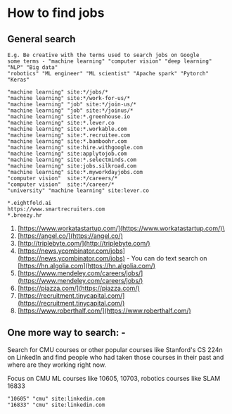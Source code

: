 # How to find jobs

## General search

```
E.g. Be creative with the terms used to search jobs on Google
some terms - "machine learning" "computer vision" "deep learning" "NLP" "Big data"
"robotics" "ML engineer" "ML scientist" "Apache spark" "Pytorch" "Keras"

"machine learning" site:*/jobs/*
"machine learning" site:*/work-for-us/*
"machine learning" "job" site:*/join-us/*
"machine learning" "job" site:*/joinus/*
"machine learning" site:*.greenhouse.io
"machine learning" site:*.lever.co
"machine learning" site:*.workable.com
"machine learning" site:*.recruitee.com
"machine learning" site:*.bamboohr.com
"machine learning" site:hire.withgoogle.com
"machine learning" site:applytojob.com
"machine learning" site:*.selectminds.com
"machine learning" site:jobs.silkroad.com
"machine learning" site:*.myworkdayjobs.com
"computer vision"  site:*/careers/*
"computer vision"  site:*/career/*
"university" "machine learning" site:lever.co

*.eightfold.ai
https://www.smartrecruiters.com
*.breezy.hr
```

1. [https://www.workatastartup.com/](https://www.workatastartup.com/)\
2. [https://angel.co/](https://angel.co/)
3. [http://triplebyte.com/](http://triplebyte.com/)
4. [https://news.ycombinator.com/jobs](https://news.ycombinator.com/jobs) - You can do text search on [https://hn.algolia.com](https://hn.algolia.com/)
5. [https://www.mendeley.com/careers/jobs/](https://www.mendeley.com/careers/jobs/)
6. [https://piazza.com/](https://piazza.com/)
7. [https://recruitment.tinycapital.com/](https://recruitment.tinycapital.com/)
8. [https://www.roberthalf.com/](https://www.roberthalf.com/)

## One more way to search: -

Search for CMU courses or other popular courses like Stanford's CS 224n on LinkedIn and find people who had taken those courses in their past and where are they working right now. 

Focus on CMU ML courses like 10605, 10703, robotics courses like SLAM 16833

```
"10605" "cmu" site:linkedin.com
"16833" "cmu" site:linkedin.com
```
